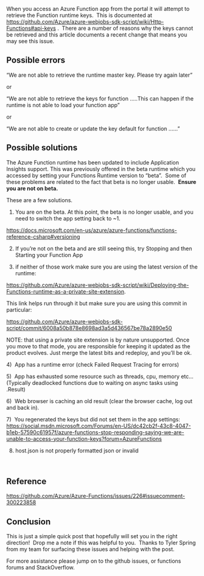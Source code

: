 

When you access an Azure Function app from the portal it will attempt to retrieve the Function runtime keys.&nbsp; This is documented at <https://github.com/Azure/azure-webjobs-sdk-script/wiki/Http-Functions#api-keys> .&nbsp; There are a number of reasons why the keys cannot be retrieved and this article documents a recent change that means you may see this issue.

## Possible errors

&#8220;We are not able to retrieve the runtime master key. Please try again later&#8221;

or

&#8220;We are not able to retrieve the keys for function &#8230;..This can happen if the runtime is not able to load your function app&#8221;

or

&#8220;We are not able to create or update the key default for function &#8230;&#8230;&#8221;

## Possible solutions

The Azure Function runtime has been updated to include Application Insights support. This was previously offered in the beta runtime which you accessed by setting your Functions Runtime version to “beta”.&nbsp; Some of these problems are related to the fact that beta is no longer usable.&nbsp; **Ensure you are not on beta.**

These are a few solutions.

1) You are on the beta. At this point, the beta is no longer usable, and you need to switch the app setting back to ~1.

<https://docs.microsoft.com/en-us/azure/azure-functions/functions-reference-csharp#versioning>

2) If you&#8217;re not on the beta and are still seeing this, try Stopping and then Starting your Function App

3) if neither of those work make sure you are using the latest version of the runtime:

<https://github.com/Azure/azure-webjobs-sdk-script/wiki/Deploying-the-Functions-runtime-as-a-private-site-extension>.

This link helps run through it but make sure you are using this commit in particular:

<https://github.com/Azure/azure-webjobs-sdk-script/commit/6008a50b878e8698ad3a5d436567be78a2890e50>

NOTE: that using a private site extension is by nature unsupported. Once you move to that mode, you are responsible for keeping it updated as the product evolves. Just merge the latest bits and redeploy, and you&#8217;ll be ok.

4)&nbsp; App has a runtime error (check Failed Request Tracing for errors)

5)&nbsp; App has exhausted some resource such as threads, cpu, memory etc…&nbsp; (Typically deadlocked functions due to waiting on async tasks using .Result)

6)&nbsp; Web browser is caching an old result (clear the browser cache, log out and back in).

7)&nbsp; You regenerated the keys but did not set them in the app settings: <a href="https://social.msdn.microsoft.com/Forums/en-US/dc42cb2f-43c8-4047-b1eb-57590c61957f/azure-functions-stop-responding-saying-we-are-unable-to-access-your-function-keys?forum=AzureFunctions" target="_blank">https://social.msdn.microsoft.com/Forums/en-US/dc42cb2f-43c8-4047-b1eb-57590c61957f/azure-functions-stop-responding-saying-we-are-unable-to-access-your-function-keys?forum=AzureFunctions </a>

8) host.json is not properly formatted json or invalid

&nbsp;

## 

## Reference

<https://github.com/Azure/Azure-Functions/issues/226#issuecomment-300223858>

## 

## Conclusion

This is just a simple quick post that hopefully will set you in the right direction!&nbsp; Drop me a note if this was helpful to you.&nbsp; Thanks to Tyler Spring from my team for surfacing these issues and helping with the post.

For more assistance please jump on to the github issues, or functions forums and StackOverflow.